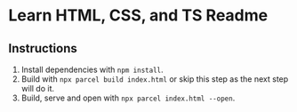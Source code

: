 # Learn HTML, CSS, and TS Readme

## Instructions

1. Install dependencies with `npm install`.
2. Build with `npx parcel build index.html` or skip this step as the next step will do it.
3. Build, serve and open with `npx parcel index.html --open`.